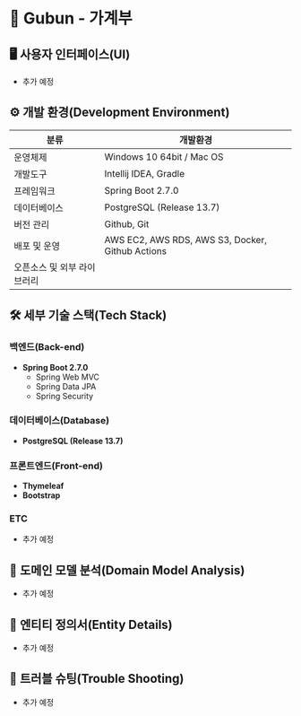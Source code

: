 # 📒 Gubun - 가계부

## 🖥 사용자 인터페이스(UI)

- 추가 예정

## ⚙️ 개발 환경(Development Environment)

| 분류 | 개발환경 | 
|---|---|
| 운영체제 | Windows 10 64bit / Mac OS |
| 개발도구 | Intellij IDEA, Gradle |
| 프레임워크 | Spring Boot 2.7.0 |
| 데이터베이스 | PostgreSQL (Release 13.7) |
| 버전 관리 | Github, Git |
| 배포 및 운영 | AWS EC2, AWS RDS, AWS S3, Docker, Github Actions  |
| 오픈소스 및 외부 라이브러리 |  |


## 🛠 세부 기술 스택(Tech Stack)

### 백엔드(Back-end)

- **Spring Boot 2.7.0**
	- Spring Web MVC
	- Spring Data JPA
	- Spring Security

### 데이터베이스(Database)

- **PostgreSQL (Release 13.7)**

### 프론트엔드(Front-end)

- **Thymeleaf**
- **Bootstrap**

### ETC

- 추가 예정

## 📝 도메인 모델 분석(Domain Model Analysis)

- 추가 예정

## 📝 엔티티 정의서(Entity Details)

- 추가 예정

## 📐 트러블 슈팅(Trouble Shooting)

- 추가 예정